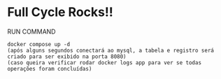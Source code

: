 # Full Cycle Rocks!!

RUN COMMAND

    docker compose up -d
    (após alguns segundos conectará ao mysql, a tabela e registro será criado para ser exibido na porta 8080)
    (caso queira verificar rodar docker logs app para ver se todas operações foram concluídas)

